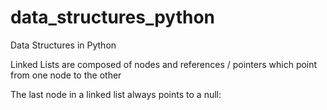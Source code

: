 # data_structures_python
Data Structures in Python

Linked Lists are composed of nodes and references / pointers which point from one node to the other

The last node in a linked list always points to a null:


